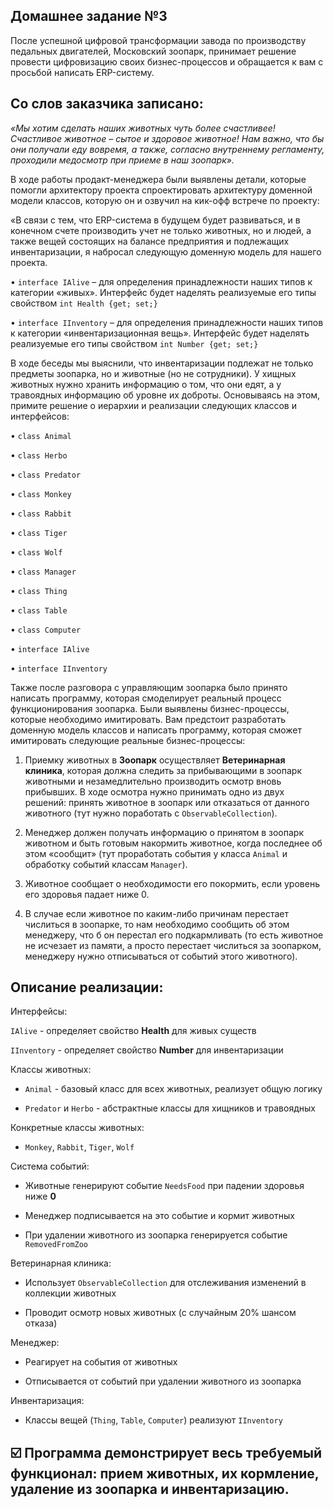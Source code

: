 ## Домашнее задание №3
После успешной цифровой трансформации завода по
производству педальных двигателей, Московский
зоопарк, принимает решение провести цифровизацию
своих бизнес-процессов и обращается к вам с
просьбой написать ERP-систему.

## Со слов заказчика записано:

*«Мы хотим сделать наших животных чуть более счастливее! Счастливое животное
– сытое и здоровое животное! Нам важно, что бы они получали еду вовремя, а
также, согласно внутреннему регламенту, проходили медосмотр при приеме в наш
зоопарк».*

В ходе работы продакт-менеджера были выявлены детали, которые помогли
архитектору проекта спроектировать архитектуру доменной модели классов, которую
он и озвучил на кик-офф встрече по проекту:

«В связи с тем, что ERP-система в будущем будет развиваться, и в конечном счете
производить учет не только животных, но и людей, а также вещей состоящих на
балансе предприятия и подлежащих инвентаризации, я набросал следующую
доменную модель для нашего проекта.

• `interface IAlive` – для определения принадлежности наших типов к категории
«живых». Интерфейс будет наделять реализуемые его типы свойством
`int Health {get; set;}`

• `interface IInventory` – для определения принадлежности наших типов к категории
«инвентаризационная вещь». Интерфейс будет наделять реализуемые его типы
свойством `int Number {get; set;}`

В ходе беседы мы выяснили, что инвентаризации подлежат не только предметы
зоопарка, но и животные (но не сотрудники). У хищных животных нужно хранить
информацию о том, что они едят, а у травоядных информацию об уровне их доброты.
Основываясь на этом, примите решение о иерархии и реализации следующих классов
и интерфейсов:

• `class Animal`

• `class Herbo`

• `class Predator`

• `class Monkey`

• `class Rabbit`

• `class Tiger`

• `class Wolf`

• `class Manager`

• `class Thing`

• `class Table`

• `class Computer`

• `interface IAlive`

• `interface IInventory`

Также после разговора с управляющим зоопарка было принято написать программу,
которая смоделирует реальный процесс функционирования зоопарка. Были выявлены
бизнес-процессы, которые необходимо имитировать. Вам предстоит разработать
доменную модель классов и написать программу, которая сможет имитировать
следующие реальные бизнес-процессы:

1. Приемку животных в **Зоопарк** осуществляет **Ветеринарная клиника**, которая
должна следить за прибывающими в зоопарк животными и незамедлительно
производить осмотр вновь прибывших. В ходе осмотра нужно принимать одно
из двух решений: принять животное в зоопарк или отказаться от данного
животного (тут нужно поработать с `ObservableCollection`).

2. Менеджер должен получать информацию о принятом в зоопарк животном и быть
готовым накормить животное, когда последнее об этом «сообщит» (тут
проработать события у класса `Animal` и обработку событий классам `Manager`).

3. Животное сообщает о необходимости его покормить, если уровень его здоровья
падает ниже 0.

4. В случае если животное по каким-либо причинам перестает числиться в
зоопарке, то нам необходимо сообщить об этом менеджеру, что б он перестал
его подкармливать (то есть животное не исчезает из памяти, а просто перестает
числиться за зоопарком, менеджеру нужно отписываться от событий этого
животного).

## Описание реализации:

Интерфейсы:

`IAlive` - определяет свойство **Health** для живых существ

`IInventory` - определяет свойство **Number** для инвентаризации

Классы животных:

- `Animal` - базовый класс для всех животных, реализует общую логику

- `Predator` и `Herbo` - абстрактные классы для хищников и травоядных

Конкретные классы животных: 

- `Monkey`, `Rabbit`, `Tiger`, `Wolf`

Система событий:

- Животные генерируют событие `NeedsFood` при падении здоровья ниже **0**

- Менеджер подписывается на это событие и кормит животных

- При удалении животного из зоопарка генерируется событие `RemovedFromZoo`

Ветеринарная клиника:

- Использует `ObservableCollection` для отслеживания изменений в коллекции животных

- Проводит осмотр новых животных (с случайным 20% шансом отказа)

Менеджер:

- Реагирует на события от животных

- Отписывается от событий при удалении животного из зоопарка

Инвентаризация:

- Классы вещей (`Thing`, `Table`, `Computer`) реализуют `IInventory`

## ☑️ Программа демонстрирует весь требуемый функционал: прием животных, их кормление, удаление из зоопарка и инвентаризацию.
